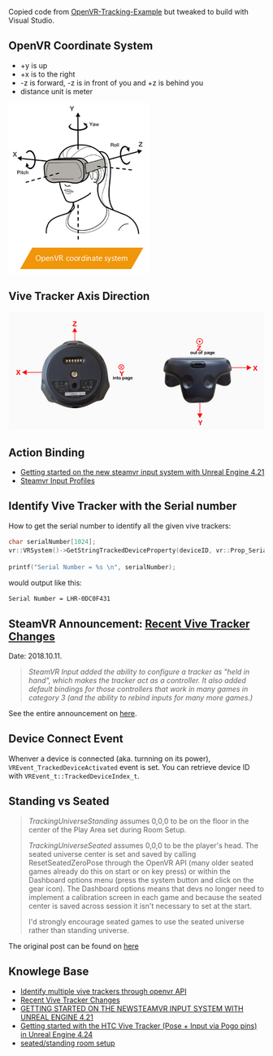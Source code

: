 
Copied code from [
OpenVR-Tracking-Example](https://github.com/osudrl/OpenVR-Tracking-Example) but tweaked to build with Visual Studio. 

## OpenVR Coordinate System

* +y is up
* +x is to the right
* -z is forward, -z is in front of you and +z is behind you
* distance unit is meter

![OpenVR Coordinate System](./openvr_coordinate_system.png)

## Vive Tracker Axis Direction

![Vive Tracker Axis Direction](./tracker-axis.png)

## Action Binding

 * [Getting started on the new steamvr input system with Unreal Engine 4.21](https://medium.com/@runeberg/getting-started-on-the-new-steamvr-input-system-with-unreal-engine-4-21-7856a02f4b38)
 * [Steamvr Input Profiles](https://github.com/ValveSoftware/openvr/wiki/Input-Profiles)


## Identify Vive Tracker with the Serial number

How to get the serial number to identify all the given vive trackers:
```cpp
char serialNumber[1024];
vr::VRSystem()->GetStringTrackedDeviceProperty(deviceID, vr::Prop_SerialNumber_String, serialNumber, sizeof(serialNumber));

printf("Serial Number = %s \n", serialNumber);
```
would output like this:
```
Serial Number = LHR-0DC0F431
```

## SteamVR Announcement: [Recent Vive Tracker Changes](https://steamcommunity.com/games/250820/announcements/detail/1697186829260359619)
Date: 2018.10.11.

>*SteamVR Input added the ability to configure a tracker as "held in hand", which makes the tracker act as a controller. It also added default bindings for those controllers that work in many games in category 3 (and the ability to rebind inputs for many more games.)*

See the entire announcement on [here](https://steamcommunity.com/games/250820/announcements/detail/1697186829260359619).


## Device Connect Event

Whenver a device is connected (aka. turnning on its power), `VREvent_TrackedDeviceActivated` event is set. You can retrieve device ID with `VREvent_t::TrackedDeviceIndex_t`.


## Standing vs Seated

>*TrackingUniverseStanding* assumes 0,0,0 to be on the floor in the center of the Play Area set during Room Setup.
>
>*TrackingUniverseSeated* assumes 0,0,0 to be the player's head. The seated universe center is set and saved by calling ResetSeatedZeroPose through the OpenVR API (many older seated games already do this on start or on key press) or within the Dashboard options menu (press the system button and click on the gear icon). The Dashboard options means that devs no longer need to implement a calibration screen in each game and because the seated center is saved across session it isn't necessary to set at the start.
>
>I'd strongly encourage seated games to use the seated universe rather than standing universe.

The original post can be found on [here](https://steamcommunity.com/app/358720/discussions/0/487877107142761642/)

## Knowlege Base
* [Identify multiple vive trackers through openvr API](https://steamcommunity.com/app/250820/discussions/0/1318835718950502792/)
* [Recent Vive Tracker Changes](https://steamcommunity.com/games/250820/announcements/detail/1697186829260359619)
* [GETTING STARTED ON THE NEWSTEAMVR INPUT SYSTEM WITH UNREAL ENGINE 4.21](https://medium.com/@runeberg/getting-started-on-the-new-steamvr-input-system-with-unreal-engine-4-21-7856a02f4b38#3e56)
* [Getting started with the HTC Vive Tracker (Pose + Input via Pogo pins) in Unreal Engine 4.24](https://forum.vive.com/topic/8133-getting-started-with-the-htc-vive-tracker-pose-input-via-pogo-pins-in-unreal-engine-424/)
* [seated/standing room setup](https://steamcommunity.com/app/358720/discussions/0/487877107142761642/)

